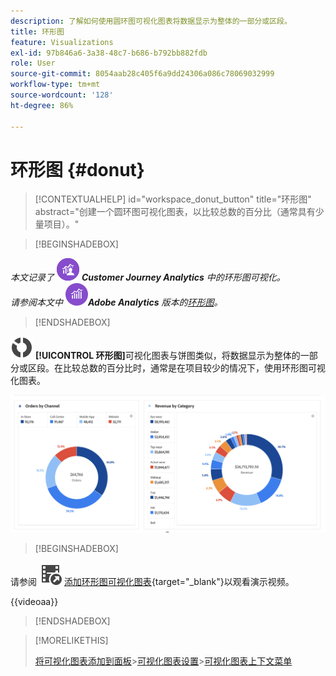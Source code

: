 ```yaml
---
description: 了解如何使用圆环图可视化图表将数据显示为整体的一部分或区段。
title: 环形图
feature: Visualizations
exl-id: 97b846a6-3a38-48c7-b686-b792bb882fdb
role: User
source-git-commit: 8054aab28c405f6a9dd24306a086c78069032999
workflow-type: tm+mt
source-wordcount: '128'
ht-degree: 86%

---
```


# 环形图 {#donut}

<!-- markdownlint-disable MD034 -->

>[!CONTEXTUALHELP]
>id="workspace_donut_button"
>title="环形图"
>abstract="创建一个圆环图可视化图表，以比较总数的百分比（通常具有少量项目）。"

<!-- markdownlint-enable MD034 -->


>[!BEGINSHADEBOX]

_本文记录了_ ![CustomerJourneyAnalytics](/help/assets/icons/CustomerJourneyAnalytics.svg) _&#x200B;**Customer Journey Analytics** 中的环形图可视化。_<br/>_请参阅本文中_ ![AdobeAnalytics](/help/assets/icons/AdobeAnalytics.svg) _&#x200B;**Adobe Analytics** 版本的[环形图](https://experienceleague.adobe.com/zh-hans/docs/analytics/analyze/analysis-workspace/visualizations/donut)。_

>[!ENDSHADEBOX]


![GraphDonut](/help/assets/icons/GraphDonut.svg) **[!UICONTROL 环形图]**&#x200B;可视化图表与饼图类似，将数据显示为整体的一部分或区段。在比较总数的百分比时，通常是在项目较少的情况下，使用环形图可视化图表。

![环形图将数据显示为整体的一部分或区段。](assets/donut.png)


>[!BEGINSHADEBOX]

请参阅 ![VideoCheckedOut](/help/assets/icons/VideoCheckedOut.svg) [添加环形图可视化图表](https://video.tv.adobe.com/v/3416622/?captions=chi_hans&quality=12&learn=on){target="_blank"}以观看演示视频。

{{videoaa}}

>[!ENDSHADEBOX]


>[!MORELIKETHIS]
>
>[将可视化图表添加到面板](/help/analysis-workspace/visualizations/freeform-analysis-visualizations.md#add-visualizations-to-a-panel)
>&#x200B;>[可视化图表设置](/help/analysis-workspace/visualizations/freeform-analysis-visualizations.md#settings)
>&#x200B;>[可视化图表上下文菜单](/help/analysis-workspace/visualizations/freeform-analysis-visualizations.md#context-menu)
>

